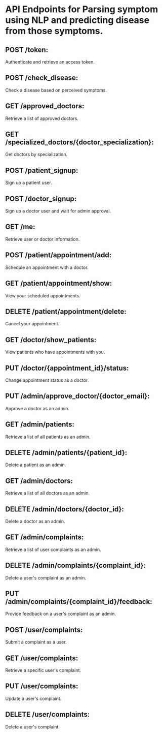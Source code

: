 # API Endpoints for Parsing symptom using NLP and predicting disease from those symptoms.

## POST /token:

Authenticate and retrieve an access token.

## POST /check_disease:

Check a disease based on perceived symptoms.

## GET /approved_doctors:

Retrieve a list of approved doctors.

## GET /specialized_doctors/{doctor_specialization}:

Get doctors by specialization.

## POST /patient_signup:

Sign up a patient user.

## POST /doctor_signup:

Sign up a doctor user and wait for admin approval.

## GET /me:

Retrieve user or doctor information.

## POST /patient/appointment/add:

Schedule an appointment with a doctor.

## GET /patient/appointment/show:

View your scheduled appointments.

## DELETE /patient/appointment/delete:

Cancel your appointment.

## GET /doctor/show_patients:

View patients who have appointments with you.

## PUT /doctor/{appointment_id}/status:

Change appointment status as a doctor.

## PUT /admin/approve_doctor/{doctor_email}:

Approve a doctor as an admin.

## GET /admin/patients:

Retrieve a list of all patients as an admin.

## DELETE /admin/patients/{patient_id}:

Delete a patient as an admin.

## GET /admin/doctors:

Retrieve a list of all doctors as an admin.

## DELETE /admin/doctors/{doctor_id}:

Delete a doctor as an admin.

## GET /admin/complaints:

Retrieve a list of user complaints as an admin.

## DELETE /admin/complaints/{complaint_id}:

Delete a user's complaint as an admin.

## PUT /admin/complaints/{complaint_id}/feedback:

Provide feedback on a user's complaint as an admin.

## POST /user/complaints:

Submit a complaint as a user.

## GET /user/complaints:

Retrieve a specific user's complaint.

## PUT /user/complaints:

Update a user's complaint.

## DELETE /user/complaints:

Delete a user's complaint.
